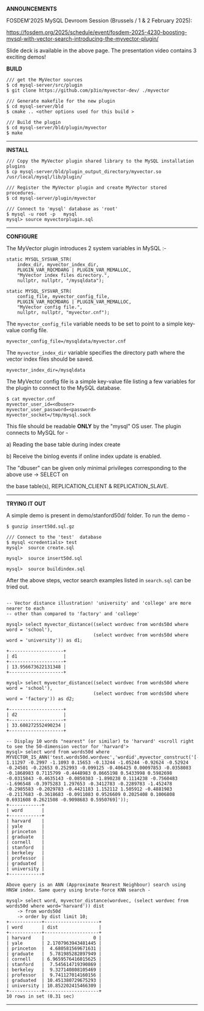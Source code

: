 **ANNOUNCEMENTS**

FOSDEM'2025 MySQL Devroom Session (Brussels / 1 & 2 February 2025):

https://fosdem.org/2025/schedule/event/fosdem-2025-4230-boosting-mysql-with-vector-search-introducing-the-myvector-plugin/

Slide deck is available in the above page. The presentation video contains 3 exciting demos!

**BUILD**

```
/// get the MyVector sources
$ cd mysql-server/src/plugin
$ git clone https://github.com/p3io/myvector-dev/ ./myvector

/// Generate makefile for the new plugin
$ cd mysql-server/bld
$ cmake .. <other options used for this build >

/// Build the plugin
$ cd mysql-server/bld/plugin/myvector
$ make
```

---

**INSTALL**

```
/// Copy the MyVector plugin shared library to the MySQL installation plugins
$ cp mysql-server/bld/plugin_output_directory/myvector.so   /usr/local/mysql/lib/plugin/

/// Register the MyVector plugin and create MyVector stored procedures.
$ cd mysql-server/plugin/myvector

/// Connect to 'mysql' database as 'root' 
$ mysql -u root -p   mysql
mysql> source myvectorplugin.sql
```

---

**CONFIGURE**

The MyVector plugin introduces 2 system variables in MySQL :-

```
static MYSQL_SYSVAR_STR(
    index_dir, myvector_index_dir,
    PLUGIN_VAR_RQCMDARG | PLUGIN_VAR_MEMALLOC,
    "MyVector index files directory.",
    nullptr, nullptr, "/mysqldata");

static MYSQL_SYSVAR_STR(
    config_file, myvector_config_file,
    PLUGIN_VAR_RQCMDARG | PLUGIN_VAR_MEMALLOC,
    "MyVector config file.",
    nullptr, nullptr, "myvector.cnf");
```

The ```myvector_config_file``` variable needs to be set to point to a simple key-value config file.

```
myvector_config_file=/mysqldata/myvector.cnf
```

The ```myvector_index_dir``` variable specifies the directory path where the vector index files should be saved.

```
myvector_index_dir=/mysqldata
```

The MyVector config file is a simple key-value file listing a few variables for the plugin to connect to the MySQL database.

```
$ cat myvector.cnf
myvector_user_id=<dbuser>
myvector_user_password=<password>
myvector_socket=/tmp/mysql.sock
```

This file should be readable **ONLY** by the "mysql" OS user. The plugin connects to MySQL for -

a) Reading the base table during index create

b) Receive the binlog events if online index update is enabled.

The "dbuser" can be given only minimal privileges corresponding to the above use -> SELECT on

the base table(s), REPLICATION_CLIENT & REPLICATION_SLAVE.


---

**TRYING IT OUT**

A simple demo is present in demo/stanford50d/ folder. To run the demo -

```
$ gunzip insert50d.sql.gz

/// Connect to the 'test'  database
$ mysql <credentials> test
mysql>  source create.sql

mysql>  source insert50d.sql

mysql>  source buildindex.sql

```
After the above steps, vector search examples listed in ```search.sql``` can be tried out. 

```

-- Vector distance illustration! 'university' and 'college' are more nearer to each
-- other than compared to 'factory' and 'college'

mysql> select myvector_distance((select wordvec from words50d where word = 'school'),
                                (select wordvec from words50d where word = 'university')) as d1;

+--------------------+
| d1                 |
+--------------------+
| 13.956673622131348 |
+--------------------+

mysql> select myvector_distance((select wordvec from words50d where word = 'school'),
                                (select wordvec from words50d where word = 'factory')) as d2;

+--------------------+
| d2                 |
+--------------------+
| 33.608272552490234 |
+--------------------+

-- Display 10 words "nearest" (or similar) to 'harvard' <scroll right to see the 50-dimension vector for 'harvard'>
mysql> select word from words50d where MYVECTOR_IS_ANN('test.words50d.wordvec','wordid',myvector_construct('[-0.8597 1.11297 -0.2997 -1.1093 0.15653 -0.13244 -1.05244 -0.92624 -0.52924 -0.24501 -0.22653 0.252993 -0.099125 -0.406425 0.00097853 -0.0358083 -0.1868983 0.7115799 -0.4448983 0.8665198 0.5433998 0.5982698 -0.0315843 -0.4635143 -0.0850383 -1.890238 0.1114238 -0.7560483 -1.696548 -0.3975283 1.297653 -0.3412783 -0.2289783 -1.452478 -0.2985583 -0.2029783 -0.4421183 1.152112 1.505912 -0.4881983 -0.2117683 -0.3618683 -0.0911083 0.9526609 0.2025408 0.1006808 0.6931608 0.2621508 -0.9098683 0.5950769]'));
+------------+
| word       |
+------------+
| harvard    |
| yale       |
| princeton  |
| graduate   |
| cornell    |
| stanford   |
| berkeley   |
| professor  |
| graduated  |
| university |
+------------+

Above query is an ANN (Approximate Nearest Neighbour) search using HNSW index. Same query using brute-force KNN search -

mysql> select word, myvector_distance(wordvec, (select wordvec from words50d where word='harvard')) dist
    -> from words50d
    -> order by dist limit 10;
+------------+--------------------+
| word       | dist               |
+------------+--------------------+
| harvard    |                  0 |
| yale       | 2.1707963943481445 |
| princeton  |  4.680581569671631 |
| graduate   |  5.781985282897949 |
| cornell    | 6.9659576416015625 |
| stanford   |  7.545614719390869 |
| berkeley   |  9.327140808105469 |
| professor  |  9.741127014160156 |
| graduated  | 10.451380729675293 |
| university | 10.852202415466309 |
+------------+--------------------+
10 rows in set (0.31 sec)
```

----
